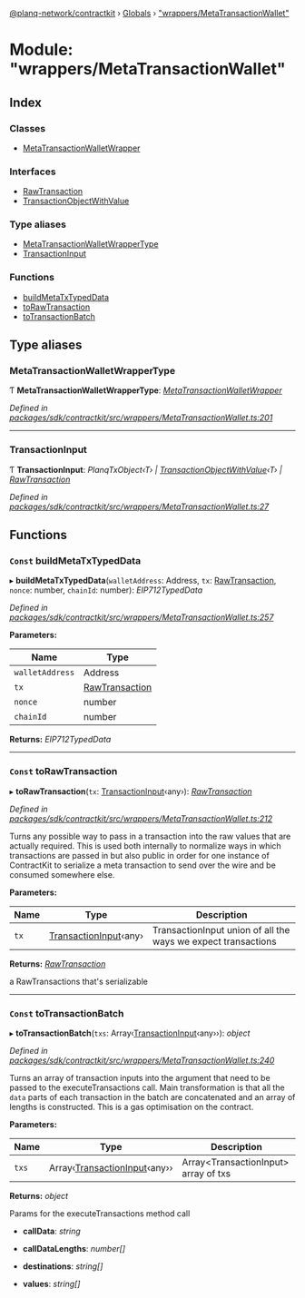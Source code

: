 [@planq-network/contractkit](../README.md) › [Globals](../globals.md) › ["wrappers/MetaTransactionWallet"](_wrappers_metatransactionwallet_.md)

# Module: "wrappers/MetaTransactionWallet"

## Index

### Classes

* [MetaTransactionWalletWrapper](../classes/_wrappers_metatransactionwallet_.metatransactionwalletwrapper.md)

### Interfaces

* [RawTransaction](../interfaces/_wrappers_metatransactionwallet_.rawtransaction.md)
* [TransactionObjectWithValue](../interfaces/_wrappers_metatransactionwallet_.transactionobjectwithvalue.md)

### Type aliases

* [MetaTransactionWalletWrapperType](_wrappers_metatransactionwallet_.md#metatransactionwalletwrappertype)
* [TransactionInput](_wrappers_metatransactionwallet_.md#transactioninput)

### Functions

* [buildMetaTxTypedData](_wrappers_metatransactionwallet_.md#const-buildmetatxtypeddata)
* [toRawTransaction](_wrappers_metatransactionwallet_.md#const-torawtransaction)
* [toTransactionBatch](_wrappers_metatransactionwallet_.md#const-totransactionbatch)

## Type aliases

###  MetaTransactionWalletWrapperType

Ƭ **MetaTransactionWalletWrapperType**: *[MetaTransactionWalletWrapper](../classes/_wrappers_metatransactionwallet_.metatransactionwalletwrapper.md)*

*Defined in [packages/sdk/contractkit/src/wrappers/MetaTransactionWallet.ts:201](https://github.com/planq-network/planq-sdk/blob/master/packages/sdk/contractkit/src/wrappers/MetaTransactionWallet.ts#L201)*

___

###  TransactionInput

Ƭ **TransactionInput**: *PlanqTxObject‹T› | [TransactionObjectWithValue](../interfaces/_wrappers_metatransactionwallet_.transactionobjectwithvalue.md)‹T› | [RawTransaction](../interfaces/_wrappers_metatransactionwallet_.rawtransaction.md)*

*Defined in [packages/sdk/contractkit/src/wrappers/MetaTransactionWallet.ts:27](https://github.com/planq-network/planq-sdk/blob/master/packages/sdk/contractkit/src/wrappers/MetaTransactionWallet.ts#L27)*

## Functions

### `Const` buildMetaTxTypedData

▸ **buildMetaTxTypedData**(`walletAddress`: Address, `tx`: [RawTransaction](../interfaces/_wrappers_metatransactionwallet_.rawtransaction.md), `nonce`: number, `chainId`: number): *EIP712TypedData*

*Defined in [packages/sdk/contractkit/src/wrappers/MetaTransactionWallet.ts:257](https://github.com/planq-network/planq-sdk/blob/master/packages/sdk/contractkit/src/wrappers/MetaTransactionWallet.ts#L257)*

**Parameters:**

Name | Type |
------ | ------ |
`walletAddress` | Address |
`tx` | [RawTransaction](../interfaces/_wrappers_metatransactionwallet_.rawtransaction.md) |
`nonce` | number |
`chainId` | number |

**Returns:** *EIP712TypedData*

___

### `Const` toRawTransaction

▸ **toRawTransaction**(`tx`: [TransactionInput](_wrappers_metatransactionwallet_.md#transactioninput)‹any›): *[RawTransaction](../interfaces/_wrappers_metatransactionwallet_.rawtransaction.md)*

*Defined in [packages/sdk/contractkit/src/wrappers/MetaTransactionWallet.ts:212](https://github.com/planq-network/planq-sdk/blob/master/packages/sdk/contractkit/src/wrappers/MetaTransactionWallet.ts#L212)*

Turns any possible way to pass in a transaction into the raw values
that are actually required. This is used both internally to normalize
ways in which transactions are passed in but also public in order
for one instance of ContractKit to serialize a meta transaction to
send over the wire and be consumed somewhere else.

**Parameters:**

Name | Type | Description |
------ | ------ | ------ |
`tx` | [TransactionInput](_wrappers_metatransactionwallet_.md#transactioninput)‹any› | TransactionInput<any> union of all the ways we expect transactions |

**Returns:** *[RawTransaction](../interfaces/_wrappers_metatransactionwallet_.rawtransaction.md)*

a RawTransactions that's serializable

___

### `Const` toTransactionBatch

▸ **toTransactionBatch**(`txs`: Array‹[TransactionInput](_wrappers_metatransactionwallet_.md#transactioninput)‹any››): *object*

*Defined in [packages/sdk/contractkit/src/wrappers/MetaTransactionWallet.ts:240](https://github.com/planq-network/planq-sdk/blob/master/packages/sdk/contractkit/src/wrappers/MetaTransactionWallet.ts#L240)*

Turns an array of transaction inputs into the argument that
need to be passed to the executeTransactions call.
Main transformation is that all the `data` parts of each
transaction in the batch are concatenated and an array
of lengths is constructed.
This is a gas optimisation on the contract.

**Parameters:**

Name | Type | Description |
------ | ------ | ------ |
`txs` | Array‹[TransactionInput](_wrappers_metatransactionwallet_.md#transactioninput)‹any›› | Array<TransactionInput<any>> array of txs |

**Returns:** *object*

Params for the executeTransactions method call

* **callData**: *string*

* **callDataLengths**: *number[]*

* **destinations**: *string[]*

* **values**: *string[]*
